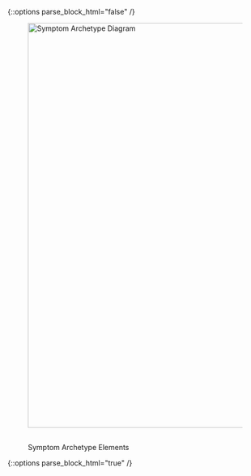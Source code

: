 {::options parse_block_html="false" /}
<figure>
  <img style="padding-top:0;padding-bottom:30px" width="800px" src="symptom_archetype.png" alt="Symptom Archetype Diagram"/>
  <figcaption>Symptom Archetype Elements</figcaption>
</figure>
{::options parse_block_html="true" /}


